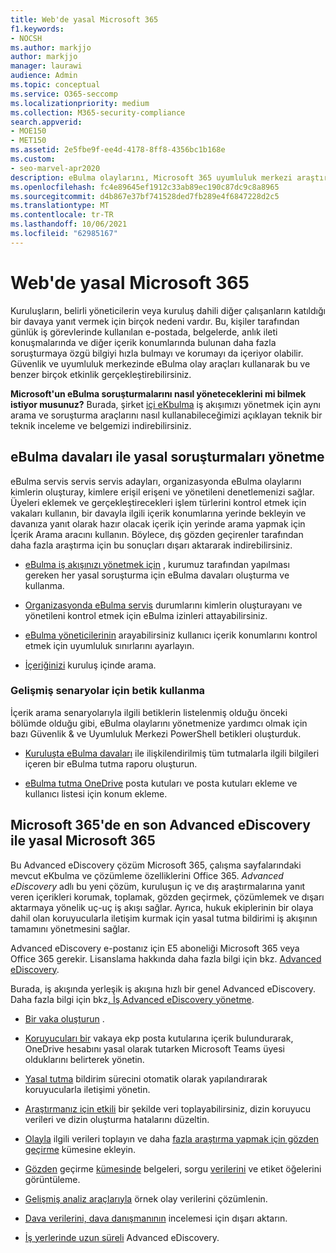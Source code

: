 ```yaml
---
title: Web'de yasal Microsoft 365
f1.keywords:
- NOCSH
ms.author: markjjo
author: markjjo
manager: laurawi
audience: Admin
ms.topic: conceptual
ms.service: O365-seccomp
ms.localizationpriority: medium
ms.collection: M365-security-compliance
search.appverid:
- MOE150
- MET150
ms.assetid: 2e5fbe9f-ee4d-4178-8ff8-4356bc1b168e
ms.custom:
- seo-marvel-apr2020
description: eBulma olaylarını, Microsoft 365 uyumluluk merkezi araştırmalarını yönetmek için eBulma olaylarını kullanın.
ms.openlocfilehash: fc4e89645ef1912c33ab89ec190c87dc9c8a8965
ms.sourcegitcommit: d4b867e37bf741528ded7fb289e4f6847228d2c5
ms.translationtype: MT
ms.contentlocale: tr-TR
ms.lasthandoff: 10/06/2021
ms.locfileid: "62985167"
---
```

# <a name="manage-legal-investigations-in-microsoft-365"></a>Web'de yasal Microsoft 365

Kuruluşların, belirli yöneticilerin veya kuruluş dahili diğer çalışanların katıldığı bir davaya yanıt vermek için birçok nedeni vardır. Bu, kişiler tarafından günlük iş görevlerinde kullanılan e-postada, belgelerde, anlık ileti konuşmalarında ve diğer içerik konumlarında bulunan daha fazla soruşturmaya özgü bilgiyi hızla bulmayı ve korumayı da içeriyor olabilir. Güvenlik ve uyumluluk merkezinde eBulma olay araçları kullanarak bu ve benzer birçok etkinlik gerçekleştirebilirsiniz.
  
**Microsoft'un eBulma soruşturmalarını nasıl yöneteceklerini mi bilmek istiyor musunuz?** Burada, şirket [içi eKbulma](https://go.microsoft.com/fwlink/?linkid=852161) iş akışımızı yönetmek için aynı arama ve soruşturma araçlarını nasıl kullanabileceğimizi açıklayan teknik bir teknik inceleme ve belgemizi indirebilirsiniz.

## <a name="manage-legal-investigations-with-ediscovery-cases"></a>eBulma davaları ile yasal soruşturmaları yönetme

eBulma servis servis servis adayları, organizasyonda eBulma olaylarını kimlerin oluşturay, kimlere erişil erişeni ve yönetileni denetlemenizi sağlar. Üyeleri eklemek ve gerçekleştirecekleri işlem türlerini kontrol etmek için vakaları kullanın, bir davayla ilgili içerik konumlarına yerinde bekleyin ve davanıza yanıt olarak hazır olacak içerik için yerinde arama yapmak için İçerik Arama aracını kullanın. Böylece, dış gözden geçirenler tarafından daha fazla araştırma için bu sonuçları dışarı aktararak indirebilirsiniz.
  
- [eBulma iş akışınızı yönetmek için](./get-started-core-ediscovery.md) , kurumuz tarafından yapılması gereken her yasal soruşturma için eBulma davaları oluşturma ve kullanma.

- [Organizasyonda eBulma servis](assign-ediscovery-permissions.md) durumlarını kimlerin oluşturayanı ve yönetileni kontrol etmek için eBulma izinleri attayabilirsiniz.

- [eBulma yöneticilerinin](set-up-compliance-boundaries.md) arayabilirsiniz kullanıcı içerik konumlarını kontrol etmek için uyumluluk sınırlarını ayarlayın.

- [İçeriğinizi](search-for-content.md) kuruluş içinde arama.

### <a name="use-scripts-for-advanced-scenarios"></a>Gelişmiş senaryolar için betik kullanma

İçerik arama senaryolarıyla ilgili betiklerin listelenmiş olduğu önceki bölümde olduğu gibi, eBulma olaylarını yönetmenize yardımcı olmak için bazı Güvenlik & ve Uyumluluk Merkezi PowerShell betikleri oluşturduk.
  
- [Kuruluşta eBulma davaları](create-a-report-on-holds-in-ediscovery-cases.md) ile ilişkilendirilmiş tüm tutmalarla ilgili bilgileri içeren bir eBulma tutma raporu oluşturun.

- [eBulma tutma OneDrive](use-a-script-to-add-users-to-a-hold-in-ediscovery.md) posta kutuları ve posta kutuları ekleme ve kullanıcı listesi için konum ekleme.
  
## <a name="manage-legal-investigations-with-the-advanced-ediscovery-solution-in-microsoft-365"></a>Microsoft 365'de en son Advanced eDiscovery ile yasal Microsoft 365

Bu Advanced eDiscovery çözüm Microsoft 365, çalışma sayfalarındaki mevcut eKbulma ve çözümleme özelliklerini Office 365. *Advanced eDiscovery* adlı bu yeni çözüm, kuruluşun iç ve dış araştırmalarına yanıt veren içerikleri korumak, toplamak, gözden geçirmek, çözümlemek ve dışarı aktarmaya yönelik uç-uç iş akışı sağlar. Ayrıca, hukuk ekiplerinin bir olaya dahil olan koruyucularla iletişim kurmak için yasal tutma bildirimi iş akışının tamamını yönetmesini sağlar.

Advanced eDiscovery e-postanız için E5 aboneliği Microsoft 365 veya Office 365 gerekir. Lisanslama hakkında daha fazla bilgi için bkz. [Advanced eDiscovery](get-started-with-advanced-ediscovery.md#step-1-verify-and-assign-appropriate-licenses).

Burada, iş akışında yerleşik iş akışına hızlı bir genel Advanced eDiscovery. Daha fazla bilgi için bkz[. İş Advanced eDiscovery yönetme](create-and-manage-advanced-ediscoveryv2-case.md#manage-the-workflow).

- [Bir vaka oluşturun](create-and-manage-advanced-ediscoveryv2-case.md#create-a-case) .

- [Koruyucuları bir](managing-custodians.md) vakaya ekp posta kutularına içerik bulundurarak, OneDrive hesabını yasal olarak tutarken Microsoft Teams üyesi olduklarını belirterek yönetin.

- [Yasal tutma](managing-custodian-communications.md) bildirim sürecini otomatik olarak yapılandırarak koruyucularla iletişimi yönetin.

- [Araştırmanız için etkili](processing-data-for-case.md) bir şekilde veri toplayabilirsiniz, dizin koruyucu verileri ve dizin oluşturma hatalarını düzeltin.

- [Olayla](collecting-data-for-ediscovery.md) ilgili verileri toplayın ve daha [fazla araştırma yapmak için gözden geçirme](collecting-data-for-ediscovery.md#add-search-results-to-a-review-set) kümesine ekleyin.

- [Gözden](view-documents-in-review-set.md) geçirme [kümesinde](review-set-search.md) belgeleri, sorgu [verilerini](tagging-documents.md) ve etiket öğelerini görüntüleme.

- [Gelişmiş analiz araçlarıyla](analyzing-data-in-review-set.md) örnek olay verilerini çözümlenin.

- [Dava verilerini, dava danışmanının](exporting-data-ediscover20.md) incelemesi için dışarı aktarın.

- [İş yerlerinde uzun süreli](managing-jobs-ediscovery20.md) Advanced eDiscovery.